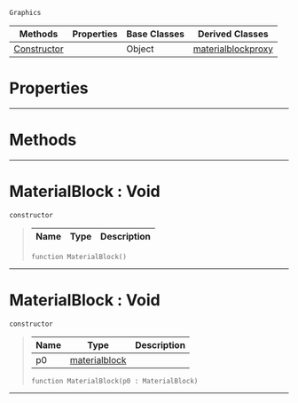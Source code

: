  `Graphics`

|Methods|Properties|Base Classes|Derived Classes|
|---|---|---|---|
|[Constructor](materialblock.md#materialblock-void)| |Object|[materialblockproxy](materialblockproxy.md)|


 #  Properties


---  
 #  Methods


---  
 #  MaterialBlock : Void

 `constructor`

> 
> |Name|Type|Description|
> |---|---|---|
> ```TS:Nada
> function MaterialBlock()
> ``` 


---  
 #  MaterialBlock : Void

 `constructor`

> 
> |Name|Type|Description|
> |---|---|---|
> |p0|[materialblock](materialblock.md)| |
> ```TS:Nada
> function MaterialBlock(p0 : MaterialBlock)
> ``` 


---  
 

 